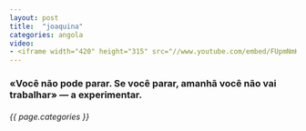 ```yaml
---
layout: post
title:  "joaquina"
categories: angola
video: 
- <iframe width="420" height="315" src="//www.youtube.com/embed/FUpmNmKAVO0" frameborder="0" allowfullscreen></iframe>
---
```


### «Você não pode parar. Se você parar, amanhã você não vai trabalhar» — a experimentar. 
###### {{ page.categories }}